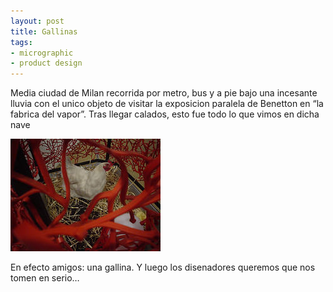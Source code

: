 ```yaml
---
layout: post
title: Gallinas
tags:
- micrographic
- product design
---
```

Media ciudad de Milan recorrida por metro, bus y a pie bajo una incesante lluvia con el unico objeto de visitar la exposicion paralela de Benetton en “la fabrica del vapor”. Tras llegar calados, esto fue todo lo que vimos en dicha nave

<img src="/images/161.jpg" />

En efecto amigos: una gallina. Y luego los disenadores queremos que nos tomen en serio…
